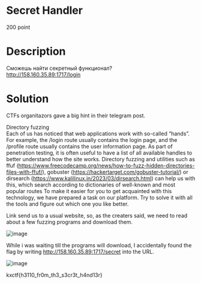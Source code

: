 # Secret Handler
200 point
# Description
Сможешь найти секретный функционал? <br />
http://158.160.35.89:1717/login
# Solution
CTFs organitazors gave a big hint in their telegram post.

Directory fuzzing <br />
Each of us has noticed that web applications work with so-called “hands”. For example, the /login route usually contains the login page, and the /profile route usually contains the user information page. As part of penetration testing, it is often useful to have a list of all available handles to better understand how the site works. Directory fuzzing and utilities such as ffuf (https://www.freecodecamp.org/news/how-to-fuzz-hidden-directories-files-with-ffuf/), gobuster (https://hackertarget.com/gobuster-tutorial/) or dirsearch (https://www.kalilinux.in/2023/03/dirsearch.html) can help us with this, which search according to dictionaries of well-known and most popular routes
To make it easier for you to get acquainted with this technology, we have prepared a task on our platform. Try to solve it with all the tools and figure out which one you like better.

Link send us to a usual website, so, as the creaters said, we need to read about a few fuzzing programs and download them.  

![image](https://github.com/danzyxd/CTFs/assets/144260597/52fc3fa3-3e30-4fbf-b4a4-e1102021f2b0)

While i was waiting till the programs will download, I accidentally found the flag by writing http://158.160.35.89:1717/secret into the URL.

![image](https://github.com/danzyxd/CTFs/assets/144260597/a71de9f2-a96e-43a9-8141-f9449adf60ea)

kxctf{h3110_fr0m_th3_s3cr3t_h4nd13r}
